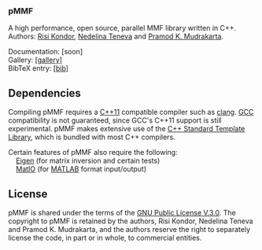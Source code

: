 ### pMMF

A high performance, open source, parallel MMF library written in C++.<br>
Authors:  [Risi Kondor](http://people.cs.uchicago.edu/~risi/), [Nedelina Teneva](http://people.cs.uchicago.edu/~nteneva/) and [Pramod K. Mudrakarta]().

Documentation: [soon]<br>
Gallery: [[gallery]](http://people.cs.uchicago.edu/~risi/MMF/gallery.html)<br>
BibTeX entry: [[bib]](http://people.cs.uchicago.edu/~risi/MMF/pMMF.bib)

## Dependencies

Compiling pMMF requires a [C++11](https://en.wikipedia.org/wiki/C%2B%2B11) compatible compiler such as [clang](http://clang.llvm.org). [GCC](https://gcc.gnu.org) compatibility is not guaranteed, since GCC's C++11 support is still experimental. pMMF makes extensive use of the [C++ Standard Template Library](https://en.wikipedia.org/wiki/Standard_Template_Library), which is bundled with most C++ compilers. 

Certain features of pMMF also require the following:<br>
&nbsp;&nbsp;&nbsp; [Eigen](http://eigen.tuxfamily.org) (for matrix inversion and certain tests)<br>
&nbsp;&nbsp;&nbsp; [MatIO](http://sourceforge.net/projects/matio/) (for [MATLAB](http://www.mathworks.com/products/matlab/) format input/output)<br>


## License 

pMMF is shared under the terms of the [GNU Public License V.3.0](http://www.gnu.org/licenses/gpl-3.0.en.html). The copyright to pMMF is retained by the authors, Risi Kondor, Nedelina Teneva and Pramod K. Mudrakarta, and the authors reserve the right to separately license the code, in part or in whole, to commercial entities. 
